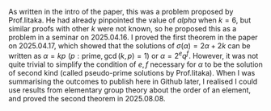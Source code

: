 As written in the intro of the paper, this was a problem proposed by Prof.Iitaka.
He had already pinpointed the value of $alpha$ when $k=6$, but similar proofs with other $k$ were not known, so he proposed this as a problem in a seminar on 2025.04.16.
I proved the first theorem in the paper on 2025.04.17, which showed that the solutions of $\sigma(\alpha)=2\alpha+2k$ can be written as $\alpha=k p \,\, (p:\mathrm{prime}, \gcd(k, p)=1)$ or $\alpha=2^e q^f$.
However, it was not quite trivial to simplify the condition of $e, f$ necessary for $\alpha$ to be the solution of second kind (called pseudo-prime solutions by Prof.Iitaka).
When I was summarising the outcomes to publish here in Github later, I realised I could use results from elementary group theory about the order of an element, and proved the second theorem in 2025.08.08.
